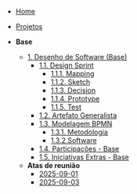 <!-- docs/_sidebar.md -->

- [Home](/docs)
- [Projetos](/Projeto/Projeto.md)

- **Base**
  - [1. Desenho de Software (Base)](/Base/1.Base.md)
    - [1.1. Design Sprint](/Base/1.1.DesignSprint.md)
      - [1.1.1. Mapping](/Base/1.1.1.Mapping.md)
      - [1.1.2. Sketch](/Base/1.1.2.Sketch.md)
      - [1.1.3. Decision](/Base/1.1.3.Decision.md)
      - [1.1.4. Prototype](/Base/1.1.4.Prototype.md)
      - [1.1.5. Test](/Base/1.1.5.Test.md)
    - [1.2. Artefato Generalista](/Base/1.2.ArtefatoGeneralista.md)
    - [1.3. Modelagem BPMN](/Base/1.3.ModelagemBPMN.md)
      - [1.3.1. Metodologia](/Base/1.3.1.ModelagemBPMNMetodologia.md)
      - [1.3.2.Software](./BPMN/1.3.2.Software.md)
    - [1.4. Participações - Base](/Base/1.4.ParticipacoesBase.md)
    - [1.5. Iniciativas Extras - Base](/Base/1.5.IniciativasExtras.md)
  - **Atas de reunião**
    - [2025-09-01](./Atas/2025-09-01.md)
    - [2025-09-03](./Atas/2025-09-03.md)
